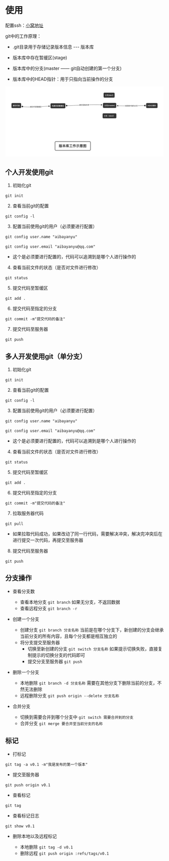 # 使用

配置ssh：[小窝地址](http://www.28yanyu.cn/index.php/archives/18/ "配置ssh")

git中的工作原理：

* .git目录用于存储记录版本信息 --- 版本库

* 版本库中存在暂缓区(stage)

* 版本库中的分支(master —— git自动创建的第一个分支)

* 版本库中的HEAD指针：用于只指向当前操作的分支

<a data-fancybox title="原理" href="./fenzhishiyuitu.png">![原理](./fenzhishiyuitu.png)</a>

## 个人开发使用git


1. 初始化git

`git init`

2. 查看当前git的配置
 
`git config -l`

3. 配置当前使用git的用户（必须要进行配置）

`git config user.name "aibayanyu"`

`git config user.email "aibayanyu@qq.com"`
 
* 这个是必须要进行配置的，代码可以追溯到是哪个人进行操作的
 
4. 查看当前文件的状态（是否对文件进行修改）
 
`git status`
 
5. 提交代码至暂缓区
 
`git add .`
 
6. 提交代码至指定的分支
 
`git commit -m"提交代码的备注"`
 
7. 提交代码至服务器
 
`git push`
 

## 多人开发使用git（单分支）

 1. 初始化git
 
 `git init`
 
 2. 查看当前git的配置
  
 `git config -l`
 
 3. 配置当前使用git的用户（必须要进行配置）
 
 `git config user.name "aibayanyu"`
 
 `git config user.email "aibayanyu@qq.com"`
  
 * 这个是必须要进行配置的，代码可以追溯到是哪个人进行操作的
  
 4. 查看当前文件的状态（是否对文件进行修改）
  
 `git status`
  
 5. 提交代码至暂缓区
  
 `git add .`
  
 6. 提交代码至指定的分支
  
 `git commit -m"提交代码的备注"`
  
 7. 拉取服务器代码
 
 `git pull`
 
 * 如果拉取代码成功，如果改动了同一行代码，需要解决冲突，解决完冲突后在进行提交一次代码，再提交至服务器
 
 8. 提交代码至服务器
  
 `git push`
 
## 分支操作

* 查看分支数

    * 查看本地分支
    `git branch` 如果无分支，不返回数据
    * 查看远程分支
    `git branch -r`

* 创建一个分支
    
    * 创建分支
    `git branch 分支名称` 当前是在哪个分支下，新创建的分支会继承当前分支的所有内容，且每个分支都是相互独立的
    * 将分支提交至服务器
        * 切换至新创建的分支
        `git switch 分支名称` 如果提示切换失败，直接复制提示的切换分支的代码即可
        * 提交分支至服务器
        `git push`

* 删除一个分支
    * 本地删除
    `git branch -d 分支名称` 需要在其他分支下删除当前的分支，不然无法删除
    * 远程删除分支
    `git push origin --delete 分支名称`
    
* 合并分支
    * 切换到需要合并到哪个分支中
    `git switch 需要合并到的分支`
    * 合并分支
    `git merge 要合并至当前分支的名称`

## 标记

* 打标记

`git tag -a v0.1 -m"我是发布的第一个版本"`

* 提交至服务器

`git push origin v0.1`

* 查看标记

`git tag`

* 查看标记日志

`git show v0.1`

* 删除本地以及远程标记

    * 本地删除
    `git tag -d v0.1`
    * 删除远程
    `git push origin :refs/tags/v0.1`
    
